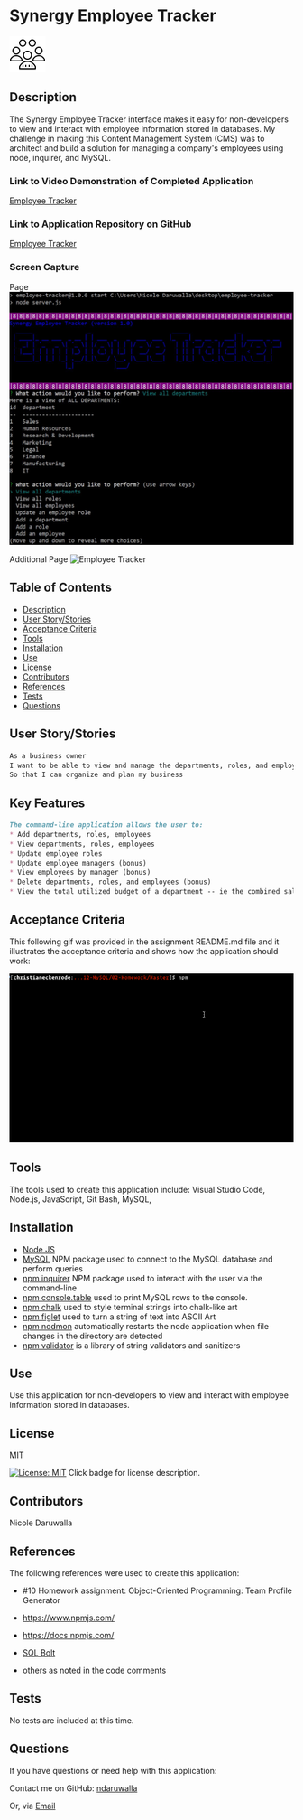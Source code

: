 # Synergy Employee Tracker
![Employees](Assets/img/employees.png)
<!-- image from icons8 updated -->

  ## Description
  The Synergy Employee Tracker interface makes it easy for non-developers to view and interact with employee information stored in databases. My challenge in making this Content Management System (CMS) was to architect and build a solution for managing a company's employees using node, inquirer, and MySQL.

  ### Link to Video Demonstration of Completed Application 
  [Employee Tracker](https://youtubeLINKENTERHERE.com/)
  <!-- enter youtube link after recording -->

  ### Link to Application Repository on GitHub 
  [Employee Tracker](https://github.com/NDaruwalla/employee-tracker)

  ### Screen Capture
  Page
  ![Employee Tracker](Assets/img/employee-tracker.jpg)

  Additional Page
  ![Employee Tracker](Assets/img/employee-tracker2.jpg)


  ## Table of Contents
  - [Description](#description)
  - [User Story/Stories](#story)
  - [Acceptance Criteria](#criteria)
  - [Tools](#tools)
  - [Installation](#installation)
  - [Use](#use)
  - [License](#license)
  - [Contributors](#contributors)
  - [References](#references)
  - [Tests](#tests)
  - [Questions](#questions)

  ## User Story/Stories
  ```md
  As a business owner
  I want to be able to view and manage the departments, roles, and employees in my company
  So that I can organize and plan my business
  ```

  ## Key Features
  ```md
  The command-line application allows the user to:
  * Add departments, roles, employees
  * View departments, roles, employees
  * Update employee roles
  * Update employee managers (bonus)
  * View employees by manager (bonus)
  * Delete departments, roles, and employees (bonus)
  * View the total utilized budget of a department -- ie the combined salaries of all employees in that department (bonus)
   ```
  ## Acceptance Criteria
   This following gif was provided in the assignment README.md file and it illustrates the acceptance criteria and shows how the application should work:
   
   ![Sample Employee Tracker Provided With Assignment](Assets/employee-tracker.gif)

  ## Tools
  The tools used to create this application include: Visual Studio Code, Node.js, JavaScript, Git Bash, MySQL, 

  ## Installation

  * [Node JS](https://nodejs.org/en/download/)
  * [MySQL](https://www.npmjs.com/package/mysql) NPM package used to connect to the MySQL database and perform queries
  * [npm inquirer](https://www.npmjs.com/package/inquirer/v/0.2.3) NPM package used to interact with the user via the command-line
  * [npm console.table](https://www.npmjs.com/package/console.table) used to print MySQL rows to the console.
  * [npm chalk](https://www.npmjs.com/package/chalk) used to style terminal strings into chalk-like art
  * [npm figlet](https://www.npmjs.com/package/figlet) used to turn a string of text into ASCII Art
  * [npm nodmon](https://www.npmjs.com/package/nodemon) automatically restarts the node application when file changes in the directory are detected
  * [npm validator](https://www.npmjs.com/package/validator) is a library of string validators and sanitizers


  ## Use
  Use this application for non-developers to view and interact with employee information stored in databases.


  ## License
  MIT
  
  [![License: MIT](https://img.shields.io/badge/License-MIT-yellow.svg)](https://opensource.org/licenses/MIT)  Click badge for license description.
  
  ## Contributors
  Nicole Daruwalla 

  ## References
  The following references were used to create this application: 
  * #10 Homework assignment: Object-Oriented Programming: Team Profile Generator
  * https://www.npmjs.com/
  * https://docs.npmjs.com/
  * [SQL Bolt](https://sqlbolt.com/)

  * others as noted in the code comments


  ## Tests
  No tests are included at this time.

  ## Questions
  If you have questions or need help with this application:

  Contact me on GitHub:
  [ndaruwalla](https://github.com/ndaruwalla)
 
  Or, via [Email](mailto:nicole.daruwalla@gmail.com)


